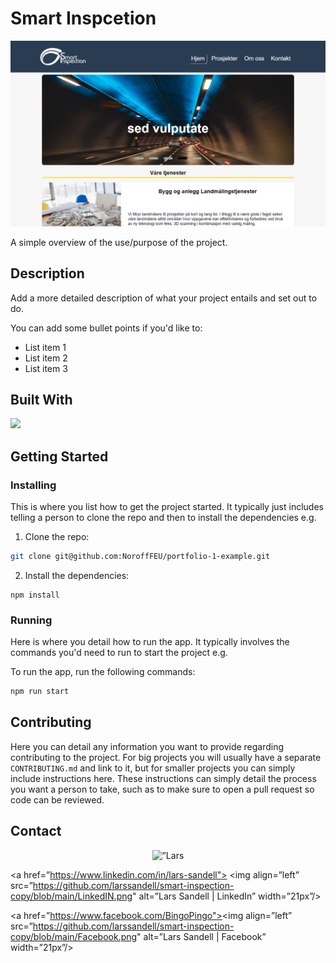 # Smart Inspcetion

![image](https://github.com/larssandell/smart-inspection-copy/blob/main/smartinspection.png)

A simple overview of the use/purpose of the project.

## Description

Add a more detailed description of what your project entails and set out to do.

You can add some bullet points if you'd like to:

- List item 1
- List item 2
- List item 3

## Built With

<p>
  <a href="https://skillicons.dev">
    <img src="https://skillicons.dev/icons?i=html,css,js,github,ai,ps,netlify,vscode,figma" />
  </a>
</p>

## Getting Started

### Installing

This is where you list how to get the project started. It typically just includes telling a person to clone the repo and then to install the dependencies e.g.

1. Clone the repo:

```bash
git clone git@github.com:NoroffFEU/portfolio-1-example.git
```

2. Install the dependencies:

```
npm install
```

### Running

Here is where you detail how to run the app. It typically involves the commands you'd need to run to start the project e.g.

To run the app, run the following commands:

```bash
npm run start
```

## Contributing

Here you can detail any information you want to provide regarding contributing to the project. For big projects you will usually have a separate `CONTRIBUTING.md` and link to it, but for smaller projects you can simply include instructions here. These instructions can simply detail the process you want a person to take, such as to make sure to open a pull request so code can be reviewed.

## Contact
<p align="center">
  <img src=”https://github.com/larssandell/smart-inspection-copy/blob/main/LinkedIN.png" alt=”Lars Sandell | LinkedIn” width=”21px”/>
                                                                                                     </p>
  
<a href=”https://www.linkedin.com/in/lars-sandell"> 
                                                  <img align=”left” src=”https://github.com/larssandell/smart-inspection-copy/blob/main/LinkedIN.png" alt=”Lars Sandell | LinkedIn” width=”21px”/>
</a>

<a href=”https://www.facebook.com/BingoPingo"><img align=”left” src=”https://github.com/larssandell/smart-inspection-copy/blob/main/Facebook.png" alt=”Lars Sandell | Facebook” width=”21px”/></a>

